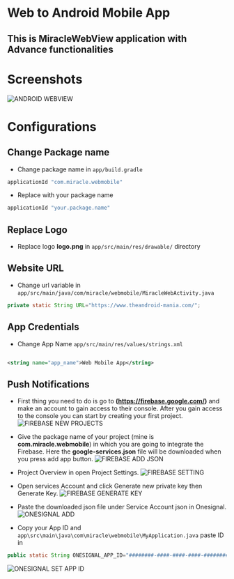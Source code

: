 # Web to Android Mobile App

## This is MiracleWebView application with Advance functionalities

# Screenshots

![ANDROID WEBVIEW](https://imgur.com/AhJesno.jpeg)

# Configurations

## Change Package name

- Change package name in  ```app/build.gradle```

```gradle
applicationId "com.miracle.webmobile"
```

- Replace with your package name

```gradle
applicationId "your.package.name"
```

## Replace Logo

- Replace logo **logo.png** in ```app/src/main/res/drawable/``` directory

## Website URL

- Change url variable in ```app/src/main/java/com/miracle/webmobile/MiracleWebActivity.java```

```java
private static String URL="https://www.theandroid-mania.com/";
```

## App Credentials

- Change App Name  ```app/src/main/res/values/strings.xml```

```xml

<string name="app_name">Web Mobile App</string>
```

## Push Notifications

- First thing you need to do is go to **(https://firebase.google.com/)** and make an account to gain
  access to their console. After you gain access to the console you can start by creating your first
  project.
  ![FIREBASE NEW PROJECTS](https://imgur.com/SwpWqod.png)

- Give the package name of your project (mine is **com.miracle.webmobile**) in which you are going
  to integrate the Firebase. Here the **google-services.json** file will be downloaded when you
  press add app button.
  ![FIREBASE ADD JSON](https://imgur.com/yycT5G4.png)

- Project Overview in open Project Settings.
  ![FIREBASE SETTING](https://imgur.com/WMSSdPg.png)

- Open services Account and click Generate new private key then Generate Key.
  ![FIREBASE GENERATE KEY](https://imgur.com/oGCuvoh.png)

- Paste the downloaded json file under Service Account json in Onesignal.
  ![ONESIGNAL ADD](https://imgur.com/pENV0Ux.png)

- Copy your App ID and `app\src\main\java\com\miracle\webmobile\MyApplication.java` paste ID in

```java
public static String ONESIGNAL_APP_ID="########-####-####-####-############";
```

![ONESIGNAL SET APP ID](https://imgur.com/LRhKDlm.png)



